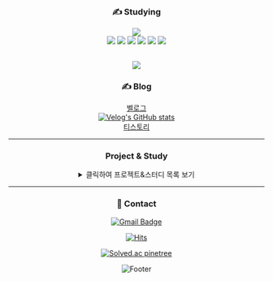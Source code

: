 

<!--
**pinetree2/pinetree2** is a ✨ _special_ ✨ repository because its `README.md` (this file) appears on your GitHub profile.

Here are some ideas to get you started:

- 🔭 I’m currently working on ...
- 🌱 I’m currently learning ...
- 👯 I’m looking to collaborate on ...
- 🤔 I’m looking for help with ...
- 💬 Ask me about ...
- 📫 How to reach me: ...
- 😄 Pronouns: ...
- ⚡ Fun fact: ...

-->

<div align="center">


### ✍️ Studying
<img src="https://github-readme-stats.vercel.app/api/top-langs/?username=pinetree2&layout=compact"><br>
 <img src="https://img.shields.io/badge/Python-3766AB?style=flat-square&logo=Python&logoColor=white"/> 
<img src="https://img.shields.io/badge/Aws-FFB71B?style=flat-square&logo=Amazon Aws&logoColor=white"/>
 <img src="https://img.shields.io/badge/Java-007396?style=flat-square&logo=Java&logoColor=white"/>
 <img src="https://img.shields.io/badge/Terraform-7B42BC?style=flat-square&logo=Terraform&logoColor=white"/>
 <img src="https://img.shields.io/badge/Docker-2496ED?style=flat-square&logo=Docker&logoColor=white"/>
 <img src="https://img.shields.io/badge/Kubernetes-326CE5?style=flat-square&logo=Kubernetes&logoColor=white"/>
 
 
![](./profile-3d-contrib/profile-green-animate.svg)
 ---



 ### ✍️ Blog
 [벨로그](https://velog.io/@pinetree2) <br>
 [![Velog's GitHub stats](https://velog-readme-stats.vercel.app/api?name=pinetree2)](https://velog.io/@pinetree2)<br>
 [티스토리](https://pinetree0308.tistory.com/)

 
 ---



 ### Project & Study

 <details>
  <summary>클릭하여 프로젝트&스터디 목록 보기</summary>

|프로젝트&스터디 제목 및 개요|개발 기간|참여인원 & 자신의 역할|기술스택|주요 개발 내용|비고|
|------|-----|-------|-----|------|---|
| 소켓 통신 프로젝트 | 2022-05-16~2022-06-14 | 5명, 백엔드 (DB관련 코드 작성) | Mysql, Java - 18 | 소켓통신을 기반으로 한 채팅프로그램 개발 | 교내 프로젝트 소켓통신 수업 (Java) (https://www.notion.so/Java-4da313064d544c208c76f190a6630a09?pvs=21)  |
| AWS & Terraform 스터디 + 아키텍처 설계 프로젝트 | 2022-9-01 ~ 2022-10-13 | 9명, 스터디원 | AWS, Terraform | AWS Case Study, 테라폼 강의 수강, AWS 서비스 아키텍처 설계 | [AWS & Terraform 스터디+ 프로젝트](https://www.notion.so/AWS-Terraform-6fdbf6b70a82437090ca69e5b2e10d9c?pvs=21)  |
| JpetStore 역공학  | 2022-11-24 ~ 2022-12-07 | 6명, 백엔드 ( 전체적인 동작 코드) | MyBatis, Java -11 | JpetStore 오픈소스 프로젝트 역공학 | [JpetStore역공학 (Java)](https://www.notion.so/JpetStore-Java-e28994cf3f994e9386d3bdd557c03aca?pvs=21)  |
| CI/CD 스터디 &프로젝트- 아재개그 슬랙봇 개발 | 2022-11-03 ~ 2022-12-29 | 6명, 스터디원  | Python, Docker, K8s, Github registry,Helm, ArgoCD | 간단한슬랙봇 개발후 CI/CD 배포 | [CI/CD 프로젝트](https://www.notion.so/CI-CD-22e06262f0614d298d2c3712e0c32fd0?pvs=21)  |
| CoDEV - 같이개발해요! 어플 개발 | 2023-01-06 ~ | 10명, 백엔드 | Spring Boot, Java - 11, MyBatis | 같이 개발할 사람을 찾는 용도의 어플 개발 | [CoDEV](https://www.notion.so/CoDEV-ec34ec35124e473eb97d2c018f787135?pvs=21)  |
| 클라우드 직무 부트캠프 (1) | 2022-01-08 ~ 2022-02-05 | 5명, 수강자 | aws,python flask, eks,k8s, openstack,Docker, | 클라우드 현직자에게 클라우드 직무관련 과제 제출 | [클라우드 직무 부트캠프 과제 수행(1)](https://www.notion.so/1-344621f3b4044936aafd109d0f3cdc43?pvs=21)  |
| 클라우드 직무 부트캠프 (2) | 2022-12-17~2023-01-21 | 8명, 수강자 | aws,eks,docker,k8s, efk stack,cloudwatch, slack, | 클라우드 현직자에게 클라우드 직무관련 과제 제출 | [클라우드 직무 부트캠프 과제 수행 (2)](https://www.notion.so/2-cc41cb1e55ba475dbf57f39c8eca597c?pvs=21)  |
| 쿠버네티스 인 액션 책 스터디 | 2023-01-18~2023-02-22 | 6명, 스터디원 | kubernetes | 방학기간동안 쿠버네티스 인 액션이라는 책을 주제로 스터디 진행함. 쿠버네티스에 관련된 여러 개념들을 배우며 예제와 간단한 실습을 통해 내용의 일부 익힘. | [쿠버네티스 인 액션 스터디](https://www.notion.so/8b71206555ce43f6a280af23781af30d?pvs=21)  |
| 공공기관의 민간 클라우드 도입 체계의 방향성 제언 | 2023-12-17~ 01-06 | 팀장, 클라우드 인프라 구축,발표자료 제작 | docker,kubernetes,aws | 공공부문의 민간 클라우드 도입에 대한 정부의 발표와 정책들에 대한 자료를 조사하고 그것을 바탕으로 클라우드 네이티브의 필요성과 중요성에 관해 탐구하였다. 본 프로젝트는 공공부문의 클라우드 도입현황과 클라우드 네이티브라는 필요성을 시사하였고, 중심 기술인 컨테이너 서비스 빌드와 배포방법을 실제로 도커와 쿠버네티스를 이용하여 구축하여 탐구를 실행하였다. | [동계 계절학기 캡스톤 - 공공기관의 민간 클라우드 도입 체계의 방향성 제언](https://www.notion.so/4f9828688e43459f8de5e3e13aa561d4?pvs=21)  |
| 90DaysOfDevOps 스터디 | 2023-03-09~ 04-30 | 8명, 스터디원 | devops 와 관한 기초적 과정과 개념을 배움 | Devops 와 관련된 깃헙 리소스를 통해 데브옵스란 무엇이며 어떠한 개념과 기술들이 주로 이루어져 있는지를 파악하며 흐름을 배움 | [90DaysOfDevOps](https://www.notion.so/90DaysOfDevOps-f6f86300de4b486799242a419785194d?pvs=21)  |
| 쿠버네티스 환경에서 대용량 스마트 물류관리 시뮬레이션 개발 - 한이음 | 2023-04-01~2023-11-30(진행중) | 6명,팀장, 백엔드, 클라우드 인프라  | python, aws eks, docker, kubernetes 등 | 이 프로젝트는 오픈소스 물류관리 소프트웨어인 "Warehouse Management System"을 활용하여 다양한 창고물류 입출력 시스템을 해상 물류 컨테이너 시스템에 효과적으로 적용하여 시뮬레이션하는 것을 목표로 한다. 이를 위해 "쿠버네티스" 환경에서 운영하여 대량의 시뮬레이션을 실시할 수 있으며, 이를 통해 빠르고 효율적으로 인프라를 관리하고 컨테이너 물류 시스템을 안정적으로 운영하고자 한다. | [스마트 해상 물류](https://www.notion.so/e7752fc06dc54e30954860a881635151?pvs=21)|
| Terraform for infra | 2023-05-11~진행중 | 10명, 스터디원 | aws,ncp,terraform | • 해당 스터디는 Terraform을 통해 인프라(AWS와 스터디원별로 추가적인 인프라 선정) 2개를 코드로 구축해보는 스터디 ◦ AWS는 고정적으로 가져가되 다른 인프라도 추가적으로 학습해보며 구축 방식 공부 
◦ AWS의 리소스를 다른 인프라에선 어떤 이름의 리소스로 제공하는지까지 공부해 볼 수 있는 기회! (나아가 각 리소스의 차이까지 공부해 볼 수 있음)
▪ ex. AWS의 EC2는 NCP에선 Server, GCP에선 Compute Engine(GCE), Azure Virtual Machines | [Terraform for infra](https://www.notion.so/Terraform-for-infra-1bcd6e819a8548a4928329a3d706d0f9?pvs=21)  |
| Java 스터디 | 2023-03-10~2023-06-06 | 6명, 스터디장 | java, spring boot | 멋쟁이 사자처럼에서 백엔드 bumblebee 팀의 스터디장을 맡아 스터디를 진행.운영진으로서 자바 관련 스터디를 위한 과제를 출제함, 더불어 과제 풀이를 스터디원들과 함께 진행함 |  |
| HyozaSon | 2023-07-17~2023-08-18 | 6명, 백엔드 파트장 | java, spring boot, ncp, docker, npm, github action | 멋쟁이 사자처럼 해커톤에 참여함. “디지털 사회 격차를 해소할 수 있는 문제” 를 해결 하고자 일상 생활 속에서 대중교통 이용/예매 에 차질을 겪는 사람을 대상으로 하여 “실시간 도움 요청/수락” 서비스를 만들고자 함. 프로젝트 서비스 이름과 관련한 신박한 아이디어를 적극적으로 내어 채택됨. ”실시간”으로 진행하기 위해 WebSocket 을 시도하였으나 구현과정에 차질이 생겨 SSE 프로토콜을 이용하여 구현함. 더불어, 운영환경의 격리와 무중단 배포를 위해 docker 컨테이너와 github action CI을 이용함 CI/CD 프로세스를 완벽히 구현하지 못했지만 도커라이징을 통해 컨테이너를 백그라운드에서 돌려보며 컨테이너 동작 방식에 대해 이해할 수 있었으며 추후 CI/CD 프로세스를 완벽히 이해하고 경험하고 싶은 계기가 됨 배포에 관해 아는 구성원이 없어서 도맡아 하며 정말 어려웠지만, 혼자 익히고 구성원들에게 알려주기 위해 느리지만 정확히 습득할 수 있었음.  | [멋사 아이디어/해커톤](https://www.notion.so/89d95670ccb141a7bcb487183b4bf7e0?pvs=21)  |
| GDG Campus Korea - 왔슈? | 2023-08-28~2023-09-28 | 6명, 팀장, 백엔드 및 인프라|  | 서비스 이름과 관한 아이디어 채택 |  |
| AUSG SAA 스터디 | 2023-09-03~ | 스터디장, 7명 |  |  |  |
 ---

</details>

---

### 💬 Contact
 [![Gmail Badge](https://img.shields.io/badge/Gmail-d14836?style=flat-square&logo=Gmail&logoColor=white&link=mailto:pinetree3966@gmail.com)](mailto:pinetree3966@gmail.com)

[![Hits](https://hits.seeyoufarm.com/api/count/incr/badge.svg?url=https%3A%2F%2Fgithub.com%2Fpinetree2&count_bg=%230040F2&title_bg=%233D5C69&icon=awesomelists.svg&icon_color=%2308E7FF&title=hits&edge_flat=false)](https://hits.seeyoufarm.com)

[![Solved.ac
pinetree](http://mazassumnida.wtf/api/mini/generate_badge?boj=dlgothd3966)](https://solved.ac/dlgothd3966)

![Footer](https://capsule-render.vercel.app/api?type=waving&color=auto&height=200&section=footer)

 
